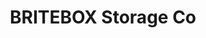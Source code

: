 ---
title: "BRITEBOX Storage Co"
url: /saskatoon/britebox-storage-co-wanuskewin-road-6/
shop: Mieten
---